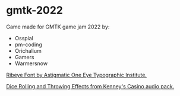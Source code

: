 # gmtk-2022

Game made for GMTK game jam 2022 by:
- Osspial
- pm-coding
- Orichalium
- Gamers
- Warmersnow
  
 [Ribeye Font by Astigmatic One Eye Typographic Institute.](https://www.1001fonts.com/ribeye-font.html)

  [Dice Rolling and Throwing Effects from Kenney's Casino audio pack.](https://www.kenney.nl/assets/casino-audio)
